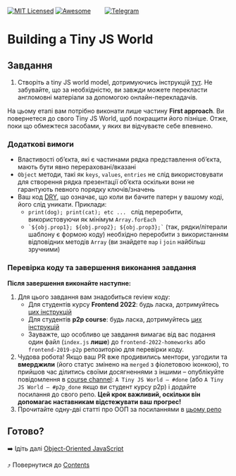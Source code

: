 [![MIT Licensed][icon-mit]][license]
[![Awesome][icon-awesome]][awesome]
&nbsp;&nbsp;&nbsp;&nbsp;&nbsp;&nbsp;
[![Telegram][icon-chat]][chat]

# Building a Tiny JS World

## Завдання

1. Створіть a tiny JS world model, дотримуючись інструкцій
   [тут](https://github.com/OleksiyRudenko/a-tiny-JS-world).
   Не забувайте, що за необхідністю, ви завжди можете перекласти англомовні матеріали за допомогою онлайн-перекладачів. 

На цьому етапі вам потрібно виконати лише частину **First approach**.
Ви повернетеся до свого Tiny JS World, щоб покращити його пізніше.
Отже, поки що обмежтеся засобами, у яких ви відчуваєте себе впевнено.

### Додаткові вимоги

- Властивості об’єкта, які є частинами рядка представлення об’єкта, мають бути явно перераховані/вказані
- `Object` методи, такі як `keys`, `values`, `entries` не слід використовувати для створення рядка презентації   об’єкта оскільки вони не гарантують певного порядку ключів/значень 
- Ваш код [DRY](https://en.wikipedia.org/wiki/Don%27t_repeat_yourself), що означає, що коли ви бачите
   патерн у вашому коді, його слід уникати. Приклади:
  - `print(dog); print(cat); etc ... ` слід переробити, використовуючи як мінімум `Array.forEach`
  - `` `${obj.prop1}; ${obj.prop2}; ${obj.prop3};` `` (так, рядки/літерали шаблону є формою коду)
    необхідно переробити з використанням відповідних методів `Array` (ви знайдете `map` і `join` найбільш зручними)

### Перевірка коду та завершення виконання завдання

**Після завершення виконайте наступне:**

1. Для цього завдання вам знадобиться review коду:
   - Для студентів курсу **Frontend 2022**: будь ласка, дотримуйтесь [цих інструкцій](https://github.com/kottans/frontend-2022-homeworks/blob/master/README.md)
   - Для студентів **p2p course**: будь ласка, дотримуйтесь [цих інструкцій](https://github.com/kottans/frontend-2019-p2p/blob/master/CONTRIBUTING.md)
   - Зауважте, що особливо це завдання вимагає від вас подання
   один файл (`index.js` **лише**) до
   `frontend-2022-homeworks` або `frontend-2019-p2p` репозиторію для перевірки коду.
1. Чудова робота! Якщо ваш PR вже продивились ментори, узгодили та **вмерджили** (його статус змінено на `merged` з фіолетовою іконкою), то прийшов час ділитись своїми досягненнями з іншими –
   опублікуйте повідомлення в [course channel][chat]:
   `A Tiny JS World — #done` (або `A Tiny JS World — #p2p_done` якщо ви студент курсу p2p) і додайте посилання до свого репо. **Цей крок важливий, оскільки він допомагає наставникам відстежувати ваш прогрес!**
1. Прочитайте одну-дві статті про ООП за посиланнями в
   [цьому репо](https://github.com/OleksiyRudenko/a-tiny-JS-world/blob/master/README.md#learn-on-your-own)

## Готово?

➡️ Ідіть далі [Object-Oriented JavaScript](js-oop.md)

⤴️ Повернутися до [Contents](../contents.md)


[icon-chat]: https://img.shields.io/badge/chat-on%20telegram-blue.svg
[icon-mit]: https://img.shields.io/badge/license-MIT-blue.svg
[icon-awesome]: https://cdn.rawgit.com/sindresorhus/awesome/d7305f38d29fed78fa85652e3a63e154dd8e8829/media/badge.svg

[license]: https://github.com/Kottans/web/blob/master/LICENSE.md
[awesome]: https://github.com/sindresorhus/awesome#front-end-development
[chat]: https://t.me/joinchat/CX8EF1JmLm9IM6J6oy2U7Q
